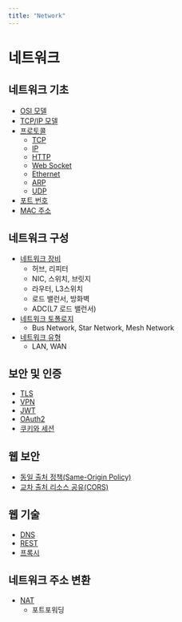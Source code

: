 ```yaml
---
title: "Network"
---
```


# 네트워크

## 네트워크 기초
- [OSI 모델](OSI-Model/OSI-Model.md)
- [TCP/IP 모델](TCP-IP-Model/TCP-IP-Model.md)
- [프로토콜](Protocol/README.md)
  - [TCP](Protocol/TCP/TCP.md)
  - [IP](Protocol/IP/IP.md)
  - [HTTP](HTTP/README.md)
  - [Web Socket](Protocol/WebSocket/WebSocket.md)
  - [Ethernet](Protocol/Ethernet/Ethernet.md)
  - [ARP](Protocol/ARP/ARP.md)
  - [UDP](Protocol/UDP/UDP.md)
- [포트 번호](Port-Numbers/Port-Numbers.md)
- [MAC 주소](MAC-Address/MAC-Address.md)

## 네트워크 구성
- [네트워크 장비](Network-Devices/Network-Devices.md)
  - 허브, 리피터
  - NIC, 스위치, 브릿지
  - 라우터, L3스위치
  - 로드 밸런서, 방화벽
  - ADC(L7 로드 밸런서)
- [네트워크 토폴로지](Network-Topology/Network-Topology.md)
  - Bus Network, Star Network, Mesh Network
- [네트워크 유형](Network-Types/Network-Types.md)
  - LAN, WAN

## 보안 및 인증
- [TLS](TLS/TLS.md)
- [VPN](VPN/VPN.md)
- [JWT](JWT/JWT.md)
- [OAuth2](OAuth2/OAuth2.md)
- [쿠키와 세션](Cookie-Session/Cookie-Session.md)

## 웹 보안
- [동일 출처 정책(Same-Origin Policy)](Same-Origin-Policy/Same-Origin-Policy.md)
- [교차 출처 리소스 공유(CORS)](CORS/CORS.md)

## 웹 기술
- [DNS](DNS/DNS.md)
- [REST](REST/REST.md)
- [프록시](Proxy/Proxy.md)

## 네트워크 주소 변환
- [NAT](NAT/NAT.md)
  - 포트포워딩